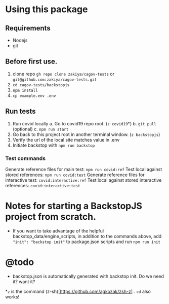 # Using this package

## Requirements

- Nodejs
- git

## Before first use.

1. clone repo `gh repo clone zakiya/cagov-tests` or `git@github.com:zakiya/cagov-tests.git`
2. `cd cagov-tests/backstopjs`
3. `npm install`
4. `cp example.env .env`

## Run tests

1. Run covid locally
   a. Go to covid19 repo root. (`z covid19`\*)
   b. `git pull` (optional)
   c. `npm run start`
2. Go back to this project root in another terminal window. (`z backstopjs`)
3. Verify the url of the local site matches value in .env
4. Initiate backstop with `npm run backstop`

### Test commands

Generate reference files for main test: `npm run covid:ref`
Test local against stored references: `npm run covid:test`
Generate reference files for interactive test: `covid:interactive:ref`
Test local against stored interactive references: `covid:interactive:test`

# Notes for starting a BackstopJS project from scratch.

- If you want to take advantage of the helpful backstop_data/engine_scripts,
  in addition to the commands above, add `"init": "backstop init"` to package.json
  scripts and run `npm run init`

# @todo

- backstop.json is automatically generated with backstop init. Do we need it? want it?

\*`z` is the command (z-sh)[https://github.com/agkozak/zsh-z] . `cd` also works!
